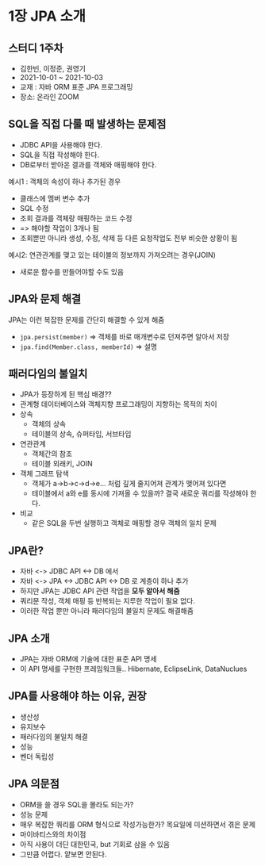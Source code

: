 # 1장 JPA 소개

## 스터디 1주차

- 김한빈, 이정준, 권영기
- 2021-10-01 ~ 2021-10-03
- 교재 : 자바 ORM 표준 JPA 프로그래밍
- 장소: 온라인 ZOOM

## SQL을 직접 다룰 때 발생하는 문제점

- JDBC API을 사용해야 한다.
- SQL을 직접 작성해야 한다.
- DB로부터 받아온 결과를 객체와 매핑해야 한다.

예시1 : 객체의 속성이 하나 추가된 경우

- 클래스에 멤버 변수 추가
- SQL 수정
- 조회 결과를 객체랑 매핑하는 코드 수정
- => 해야할 작업이 3개나 됨
- 조회뿐만 아니라 생성, 수정, 삭제 등 다른 요청작업도 전부 비슷한 상황이 됨

예시2: 연관관계를 맺고 있는 테이블의 정보까지 가져오려는 경우(JOIN)

- 새로운 함수를 만들어야할 수도 있음

## JPA와 문제 해결

JPA는 이런 복잡한 문제를 간단히 해결할 수 있게 해줌

- `jpa.persist(member)` => 객체를 바로 매개변수로 던져주면 알아서 저장
- `jpa.find(Member.class, memberId)` => 설명

## 패러다임의 불일치

- JPA가 등장하게 된 핵심 배경??
- 관계형 데이터베이스와 객체지향 프로그래밍이 지향하는 목적의 차이
- 상속
  - 객체의 상속
  - 테이블의 상속, 슈퍼타입, 서브타입
- 연관관계
  - 객체간의 참조
  - 테이블 외래키, JOIN
- 객체 그래프 탐색
  - 객체가 a->b->c->d->e... 처럼 깊게 줄지어져 관계가 맺어져 있다면
  - 테이블에서 a와 e를 동시에 가져올 수 있을까? 결국 새로운 쿼리를 작성해야 한다.
- 비교
  - 같은 SQL을 두번 실행하고 객체로 매핑할 경우 객체의 일치 문제

## JPA란?

- 자바 <-> JDBC API <-> DB 에서
- 자바 <-> JPA <-> JDBC API <-> DB 로 계층이 하나 추가
- 하지만 JPA는 JDBC API 관련 작업을 **모두 알아서 해줌**
- 쿼리문 작성, 객체 매핑 등 반복되는 지루한 작업이 필요 없다.
- 이러한 작업 뿐만 아니라 패러다임의 불일치 문제도 해결해줌

## JPA 소개

- JPA는 자바 ORM에 기술에 대한 표준 API 명세
- 이 API 명세를 구현한 프레임워크들.. Hibernate, EclipseLink, DataNuclues

## JPA를 사용해야 하는 이유, 권장

- 생산성
- 유지보수
- 패러다임의 불일치 해결
- 성능
- 벤더 독립성

## JPA 의문점

- ORM을 쓸 경우 SQL을 몰라도 되는가?
- 성능 문제
- 매우 복잡한 쿼리를 ORM 형식으로 작성가능한가? 목요일에 미션하면서 겪은 문제
- 마이바티스와의 차이점
- 아직 사용이 더딘 대한민국, but 기회로 삼을 수 있음
- 그만큼 어렵다. 얕보면 안된다.

